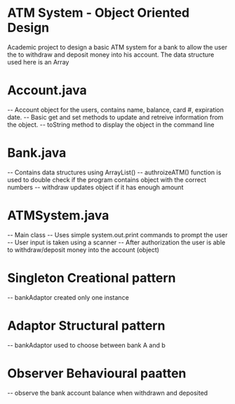 # ATM System - Object Oriented Design


Academic project to design a basic ATM system for a bank to allow the user the to withdraw and deposit money into his account. 
The data structure used here is an Array

# Account.java
-- Account object for the users, contains name, balance, card #, expiration date.
-- Basic get and set methods to update and retreive information from the object.
-- toString method to display the object in the command line

# Bank.java
-- Contains data structures using ArrayList()
-- authroizeATM() function is used to double check if the program contains object with the correct numbers
-- withdraw updates object if it has enough amount 

# ATMSystem.java
-- Main class
-- Uses simple system.out.print commands to prompt the user
-- User input is taken using a scanner
-- After authorization the user is able to withdraw/deposit money into the account (object)

# Singleton Creational pattern
-- bankAdaptor created only one instance

# Adaptor Structural pattern
-- bankAdaptor used to choose between bank A and b

# Observer Behavioural paatten 
-- observe the bank account balance when withdrawn and deposited